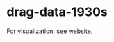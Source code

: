 # drag-data-1930s

For visualization, see [website](https://kallewesterling.github.io/drag-data-1930s/).